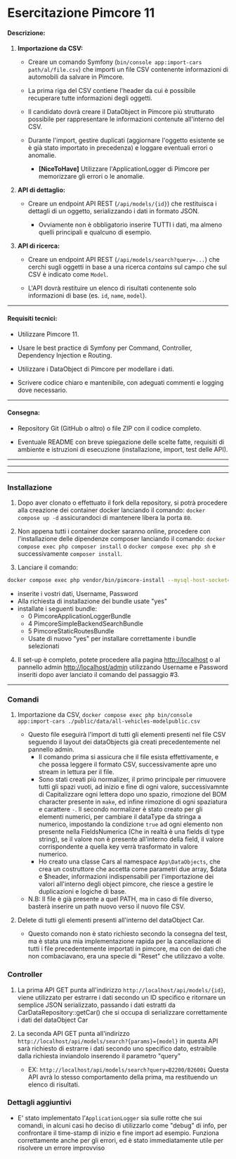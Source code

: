 # Esercitazione Pimcore 11

#### **Descrizione:**

1. **Importazione da CSV:**
   
   - Creare un comando Symfony (`bin/console app:import-cars path/al/file.csv`) che importi un file CSV contenente informazioni di automobili da salvare in Pimcore.
   
   - La prima riga del CSV contiene l'header da cui è possibile recuperare tutte informazioni degli oggetti.
   
   - Il candidato dovrà creare il DataObject in Pimcore più strutturato possibile per rappresentare le informazioni contenute all'interno del CSV.
   
   - Durante l'import, gestire duplicati (aggiornare l'oggetto esistente se è già stato importato in precedenza) e loggare eventuali errori o anomalie.
     
     - **[NiceToHave]** Utilizzare l'ApplicationLogger di Pimcore per memorizzare gli errori o le anomalie.

2. **API di dettaglio:**
   
   - Creare un endpoint API REST (`/api/models/{id}`) che restituisca i dettagli di un oggetto, serializzando i dati in formato JSON.
     
     - Ovviamente non è obbligatorio inserire TUTTI i dati, ma almeno quelli principali e qualcuno di esempio.

3. **API di ricerca:**
   
   - Creare un endpoint API REST (`/api/models/search?query=...`) che cerchi sugli oggetti in base a una ricerca *contains* sul campo che sul CSV è indicato come `Model`.
   
   - L'API dovrà restituire un elenco di risultati contenente solo informazioni di base (es. `id`, `name`, `model`).

---

#### **Requisiti tecnici:**

- Utilizzare Pimcore 11.

- Usare le best practice di Symfony per Command, Controller, Dependency Injection e Routing.

- Utilizzare i DataObject di Pimcore per modellare i dati.

- Scrivere codice chiaro e mantenibile, con adeguati commenti e logging dove necessario.

---

#### **Consegna:**

- Repository Git (GitHub o altro) o file ZIP con il codice completo.

- Eventuale README con breve spiegazione delle scelte fatte, requisiti di ambiente e istruzioni di esecuzione (installazione, import, test delle API).


---
---
---


### Installazione

1. Dopo aver clonato o effettuato il fork della repository, si potrà procedere alla creazione dei container docker lanciando il comando: `docker compose up -d` assicurandoci di mantenere libera la porta `80`.

2. Non appena tutti i container docker saranno online, procedere con l'installazione delle dipendenze composer lanciando il comando: `docker compose exec php composer install` o `docker compose exec php sh` e successivamente `composer install`.

3. Lanciare il comando: 
```bash
docker compose exec php vendor/bin/pimcore-install --mysql-host-socket=db --mysql-username=pimcore --mysql-password=pimcore --mysql-database=pimcore
```
 - inserite i vostri dati, Username, Password
 - Alla richiesta di installazione dei bundle usate "yes"
 - installate i seguenti bundle:
    - 0 PimcoreApplicationLoggerBundle
    - 4 PimcoreSimpleBackendSearchBundle
    - 5 PimcoreStaticRoutesBundle
    - Usate di nuovo "yes" per installare correttamente i bundle selezionati

4. Il set-up è completo, potete procedere alla pagina <http://localhost> o al pannello admin <http://localhost/admin> utilizzando Username e Password inseriti dopo aver lanciato il comando del passaggio #3.

---

### Comandi

1. Importazione da CSV, `docker compose exec php bin/console app:import-cars ./public/data/all-vehicles-modelpublic.csv` 
    - Questo file eseguirà l'import di tutti gli elementi presenti nel file CSV seguendo il layout dei dataObjects già creati precedentemente nel pannello admin.
        - Il comando prima si assicura che il file esista effettivamente, e che possa leggere il formato CSV, successivamente apre uno stream in lettura per il file.
        - Sono stati creati più normalizer, il primo principale per rimuovere tutti gli spazi vuoti, ad inizio e fine di ogni valore, successivamnte di Capitalizzare ogni lettera dopo uno spazio, rimozione del BOM character presente in `make`, ed infine rimozione di ogni spaziatura e carattere `-`. 
        Il secondo normalizer è stato creato per gli elementi numerici, per cambiare il dataType da stringa a numerico, impostando la condizione `true` ad ogni elemento non presente nella FieldsNumerica (Che in realtà è una fields di type string), se il valore non è presente all'interno della field, il valore corrispondente a quella key verrà trasformato in valore numerico.
        - Ho creato una classe Cars al namespace `App\DataObjects`, che crea un costruttore che accetta come parametri due array, $data e $header, informazioni indispensabili per l'importazione dei valori all'interno degli object pimcore, che riesce a gestire le duplicazioni e logiche di base.
    - N.B: Il file è già presente a quel PATH, ma in caso di file diverso, basterà inserire un path nuovo verso il nuovo file CSV.
 
2. Delete di tutti gli elementi presenti all'interno del dataObject Car.
    - Questo comando non è stato richiesto secondo la consegna del test, ma è stata una mia implementazione rapida per la cancellazione di tutti i file precedentemente importati in pimcore, ma con dei dati che non combaciavano, era una specie di "Reset" che utilizzavo a volte.


### Controller

1. La prima API GET punta all'indirizzo `http://localhost/api/models/{id}`, viene utilizzato per  estrarre i dati secondo un ID specifico e ritornare un semplice JSON serializzato, passando i dati estratti da CarDataRepository::getCar() che si occupa di serializzare correttamente i dati del dataObject Car

2. La seconda API GET punta all'indirizzo `http://localhost/api/models/search?{params}={model}` in questa API sarà richiesto di estrarre i dati secondo uno specifico dato, estraibile dalla richiesta inviandolo inserendo il parametro "query"
    - EX: `http://localhost/api/models/search?query=B2200/B2600i`
Questa API avrà lo stesso comportamento della prima, ma restituendo un elenco di risultati.

### Dettagli aggiuntivi

- E' stato implementato l'`ApplicationLogger` sia sulle rotte che sui comandi, in alcuni casi ho deciso di utilizzarlo come "debug" di info, per confrontare il time-stamp di inizio e fine import ad esempio. Funziona correttamente anche per gli errori, ed è stato immediatamente utile per risolvere un errore improvviso 

